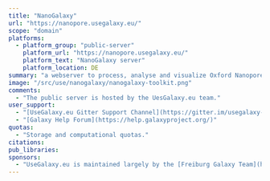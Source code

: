 ```yaml
---
title: "NanoGalaxy"
url: "https://nanopore.usegalaxy.eu/"
scope: "domain"
platforms:
  - platform_group: "public-server"
    platform_url: "https://nanopore.usegalaxy.eu/"
    platform_text: "NanoGalaxy server"
    platform_location: DE
summary: "a webserver to process, analyse and visualize Oxford Nanopore Technologies (ONT) data and similar long-reads technologies."
image: "/src/use/nanogalaxy/nanogalaxy-toolkit.png"
comments:
  - "The public server is hosted by the UesGalaxy.eu team."
user_support:
  - "[UseGalaxy.eu Gitter Support Channel](https://gitter.im/usegalaxy-eu/Lobby)"
  - "[Galaxy Help Forum](https://help.galaxyproject.org/)"
quotas:
  - "Storage and computational quotas."
citations:
pub_libraries:
sponsors:
  - "UseGalaxy.eu is maintained largely by the [Freiburg Galaxy Team](https://usegalaxy-eu.github.io/freiburg/) but also collectively by groups and individuals from across Europe. All of the members sites in this repository contribute to the European Galaxy Project."
---
```


